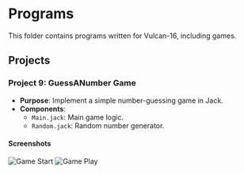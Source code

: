 # Programs

This folder contains programs written for Vulcan-16, including games.

## Projects

### **Project 9: GuessANumber Game**
- **Purpose**: Implement a simple number-guessing game in Jack.
- **Components**:
  - `Main.jack`: Main game logic.
  - `Random.jack`: Random number generator.
#### Screenshots
![Game Start](https://i.sstatic.net/2ffR5wgM.png)
![Game Play](https://i.sstatic.net/4h7zPyOL.png)